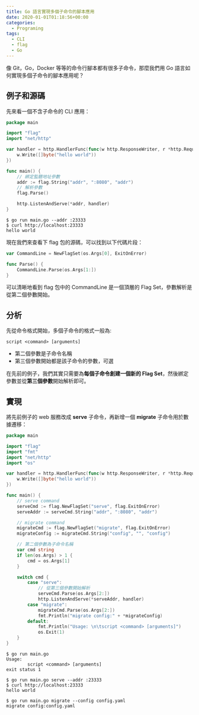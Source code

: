 ```yaml
---
title: Go 語言實現多個子命令的腳本應用
date: 2020-01-01T01:18:56+00:00
categories:
  - Programing
tags:
  - CLI
  - flag
  - Go
---
```


像 Git，Go，Docker 等等的命令行腳本都有很多子命令，那麼我們用 Go 語言如何實現多個子命令的腳本應用呢？

<!--more-->

## 例子和源碼

先來看一個不含子命令的 CLI 應用：

```go
package main

import "flag"
import "net/http"

var handler = http.HandlerFunc(func(w http.ResponseWriter, r *http.Request) {
    w.Write([]byte("hello world"))
})

func main() {
    // 綁定監聽地址參數
    addr := flag.String("addr", ":8080", "addr")
    // 解析參數
    flag.Parse()

    http.ListenAndServe(*addr, handler)
}
```

```shell
$ go run main.go --addr :23333
$ curl http://localhost:23333
hello world
```

現在我們來查看下 flag 包的源碼，可以找到以下代碼片段：

```go
var CommandLine = NewFlagSet(os.Args[0], ExitOnError)

func Parse() {
    CommandLine.Parse(os.Args[1:])
}
```

可以清晰地看到 flag 包中的 CommandLine 是一個頂層的 Flag Set，參數解析是從第二個參數開始。

## 分析

先從命令格式開始，多個子命令的格式一般為:

    script <command> [arguments]

  * 第二個參數是子命令名稱
  * 第三個參數開始都是該子命令的參數，可選

在先前的例子，我們其實只需要為**每個子命令創建一個新的 Flag Set**，然後綁定參數並從**第三個參數**開始解析即可。

## 實現

將先前例子的 web 服務改成 **serve** 子命令，再新增一個 **migrate** 子命令用於數據遷移：

```go
package main

import "flag"
import "fmt"
import "net/http"
import "os"

var handler = http.HandlerFunc(func(w http.ResponseWriter, r *http.Request) {
    w.Write([]byte("hello world"))
})

func main() {
    // serve command
    serveCmd := flag.NewFlagSet("serve", flag.ExitOnError)
    serveAddr := serveCmd.String("addr", ":8080", "addr")

    // migrate command
    migrateCmd := flag.NewFlagSet("migrate", flag.ExitOnError)
    migrateConfig := migrateCmd.String("config", "", "config")

    // 第二個參數為子命令名稱
    var cmd string
    if len(os.Args) > 1 {
        cmd = os.Args[1]
    }

    switch cmd {
        case "serve":
            // 從第三個參數開始解析
            serveCmd.Parse(os.Args[2:])
            http.ListenAndServe(*serveAddr, handler)
        case "migrate":
            migrateCmd.Parse(os.Args[2:])
            fmt.Println("migrate config:" + *migrateConfig)
        default:
            fmt.Println("Usage: \n\tscript <command> [arguments]")
            os.Exit(1)
    }
}
```

```shell
$ go run main.go
Usage: 
        script <command> [arguments]
exit status 1

$ go run main.go serve --addr :23333
$ curl http://localhost:23333
hello world

$ go run main.go migrate --config config.yaml
migrate config:config.yaml
```
